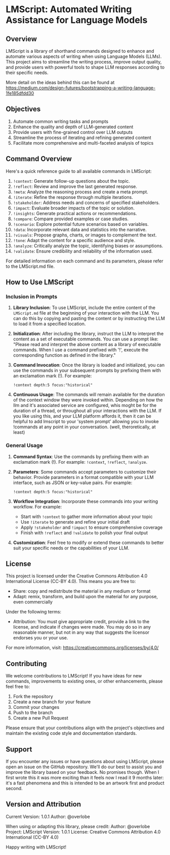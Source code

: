 # LMScript: Automated Writing Assistance for Language Models

## Overview

LMScript is a library of shorthand commands designed to enhance and automate various aspects of writing when using Language Models (LLMs). This project aims to streamline the writing process, improve output quality, and provide users with powerful tools to shape LLM responses according to their specific needs.

More detail on the ideas behind this can be found at https://medium.com/design-futures/bootstrapping-a-writing-language-1fe185dfdd30

## Objectives

1. Automate common writing tasks and prompts
2. Enhance the quality and depth of LLM-generated content
3. Provide users with fine-grained control over LLM outputs
4. Streamline the process of iterating and refining generated content
5. Facilitate more comprehensive and multi-faceted analysis of topics

## Command Overview

Here's a quick reference guide to all available commands in LMScript:

1. `!context`: Generate follow-up questions about the topic.
2. `!reflect`: Review and improve the last generated response.
3. `!meta`: Analyze the reasoning process and create a meta prompt.
4. `!iterate`: Refine the response through multiple iterations.
5. `!stakeholder`: Address needs and concerns of specified stakeholders.
6. `!impact`: Evaluate broader impacts of the topic or solution.
7. `!insights`: Generate practical actions or recommendations.
8. `!compare`: Compare provided examples or case studies.
9. `!scenario`: Explore potential future scenarios based on variables.
10. `!data`: Incorporate relevant data and statistics into the narrative.
11. `!visuals`: Propose graphs, charts, or images to complement the text.
12. `!tone`: Adapt the content for a specific audience and style.
13. `!analyze`: Critically analyze the topic, identifying biases or assumptions.
14. `!validate`: Ensure credibility and reliability of the information used.

For detailed information on each command and its parameters, please refer to the LMScript.md file.

## How to Use LMScript

### Inclusion in Prompts

1. **Library Inclusion**: To use LMScript, include the entire content of the `LMScript.md` file at the beginning of your interaction with the LLM. You can do this by copying and pasting the content or by instructing the LLM to load it from a specified location.

2. **Initialization**: After including the library, instruct the LLM to interpret the content as a set of executable commands. You can use a prompt like:
   "Please read and interpret the above content as a library of executable commands. When I use a command prefixed with '!', execute the corresponding function as defined in the library."

3. **Command Invocation**: Once the library is loaded and initialized, you can use the commands in your subsequent prompts by prefixing them with an exclamation mark (!). For example:
   ```
   !context depth:5 focus:"historical"
   ```

4. **Continuous Usage**: The commands will remain available for the duration of the context window they were invoked within. Depending on how the llm and it's associated service are configured, whis moght be for the duration of a thread, or throughout all your interactions with the LLM. If you like using this, and your LLM platform affords it, then it can be helpful to add lmscript to your 'system prompt' allowing you to invoke !commands at any point in your conversation. (well, theroretically, at least)

### General Usage

1. **Command Syntax**: Use the commands by prefixing them with an exclamation mark (!). For example: `!context`, `!reflect`, `!analyze`.

2. **Parameters**: Some commands accept parameters to customize their behavior. Provide parameters in a format compatible with your LLM interface, such as JSON or key-value pairs. For example:
   ```
   !context depth:5 focus:"historical"
   ```

3. **Workflow Integration**: Incorporate these commands into your writing workflow. For example:
   - Start with `!context` to gather more information about your topic
   - Use `!iterate` to generate and refine your initial draft
   - Apply `!stakeholder` and `!impact` to ensure comprehensive coverage
   - Finish with `!reflect` and `!validate` to polish your final output

4. **Customization**: Feel free to modify or extend these commands to better suit your specific needs or the capabilities of your LLM.

## License

This project is licensed under the Creative Commons Attribution 4.0 International License (CC-BY 4.0). This means you are free to:

- Share: copy and redistribute the material in any medium or format
- Adapt: remix, transform, and build upon the material for any purpose, even commercially

Under the following terms:

- Attribution: You must give appropriate credit, provide a link to the license, and indicate if changes were made. You may do so in any reasonable manner, but not in any way that suggests the licensor endorses you or your use.

For more information, visit: https://creativecommons.org/licenses/by/4.0/

## Contributing

We welcome contributions to LMScript! If you have ideas for new commands, improvements to existing ones, or other enhancements, please feel free to:

1. Fork the repository
2. Create a new branch for your feature
3. Commit your changes
4. Push to the branch
5. Create a new Pull Request

Please ensure that your contributions align with the project's objectives and maintain the existing code style and documentation standards.

## Support

If you encounter any issues or have questions about using LMScript, please open an issue on the GitHub repository. We'll do our best to assist you and improve the library based on your feedback. No promises though. When I first wrote this it was more exciting than it feels now I read it 9 months later: it's a fast phenomena and this is intended to be an artwork first and product second.

## Version and Attribution

Current Version: 1.0.1
Author: @overlobe

When using or adapting this library, please credit:
Author: @overlobe
Project: LMScript
Version: 1.0.1
License: Creative Commons Attribution 4.0 International (CC-BY 4.0)

Happy writing with LMScript!
